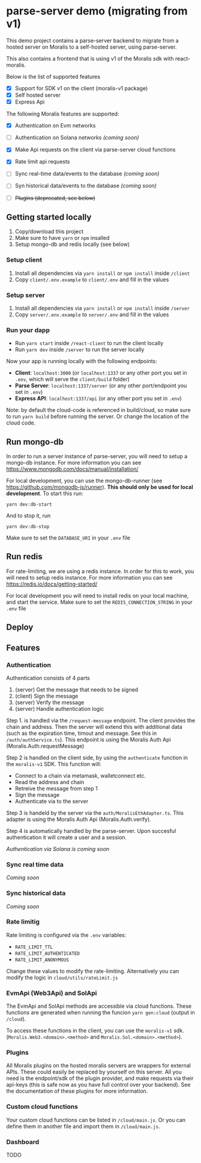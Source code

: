 # parse-server demo (migrating from v1)

This demo project contains a parse-server backend to migrate from a hosted server on Moralis to a self-hosted server, using parse-server.

This also contains a frontend that is using v1 of the Moralis sdk with react-moralis.

Below is the list of supported features

- [x] Support for SDK v1 on the client (moralis-v1 package)
- [x] Self hosted server
- [x] Express Api

The following Moralis features are supported:
- [x] Authentication on Evm networks
- [ ] Authentication on Solana networks *(coming soon)*
- [x] Make Api requests on the client via parse-server cloud functions
- [x] Rate limit api requests 
- [ ] Sync real-time data/events to the database *(coming soon)*
- [ ] Syn historical data/events to the database *(coming soon)*
- [ ] ~~Plugins (deprecated, see below)~~


## Getting started locally

1. Copy/download this project
2. Make sure to have `yarn` or `npm` insalled
3. Setup mongo-db and redis locally (see below)

### Setup client

1. Install all dependencies via `yarn install` or `npm install` inside `/client`
2. Copy `client/.env.example` to `client/.env` and fill in the values 

### Setup server

1. Install all dependencies via `yarn install` or `npm install` inside `/server`
2. Copy `server/.env.example` to `server/.env` and fill in the values

### Run your dapp

- Run `yarn start` inside `/react-client` to run the client locally
- Run `yarn dev` inside `/server` to run the server locally

Now your app is running locally with the following endpoints:

- **Client**: `localhost:3000` (or `localhost:1337` or any other port you set in `.env`, which will serve the `client/build` folder)
- **Parse Server**: `localhost:1337/server` (or any other port/endpoint you set in `.env`)
- **Express API**: `localhost:1337/api` (or any other port you set in `.env`)

Note: by default the cloud-code is referenced in build/cloud, so make sure to run `yarn build` before running the server. Or change the location of the cloud code.

## Run mongo-db

In order to run a server instance of parse-server, you will need to setup a mongo-db instance. For more information you can see https://www.mongodb.com/docs/manual/installation/

For local development, you can use the mongo-db-runner (see https://github.com/mongodb-js/runner). **This should only be used for local development**. To start this run:
```
yarn dev:db-start
```
And to stop it, run
```
yarn dev:db-stop
```

Make sure to set the `DATABASE_URI` in your `.env` file

## Run redis

For rate-limiting, we are using a redis instance. In order for this to work, you will need to setup redis instance. For more information you can see https://redis.io/docs/getting-started/

For local development you will need to install redis on your local machine, and start the service. Make sure to set the `REDIS_CONNECTION_STRING` in your `.env` file

## Deploy




## Features

### Authentication
Authentication consists of 4 parts

1. (server) Get the message that needs to be signed
2. (client) Sign the message
3. (server) Verify the message
4. (server) Handle authentication logic

Step 1. is handled via the `/request-message` endpoint. The client provides the chain and address. Then the server will extend this with additional data (such as the expiration time, timout and message. See this in `/auth/authService.ts`). This endpoint is using the Moralis Auth Api (Moralis.Auth.requestMessage)

Step 2 is handled on the client side, by using the `authenticate` function in the `moralis-v1` SDK. This function will:
- Connect to a chain via metamask, walletconnect etc.
- Read the address and chain
- Retreive the message from step 1
- Sign the message
- Authenticate via to the server

Step 3 is handeld by the server via the `auth/MoralisEthAdapter.ts`. This adapter is using the Moralis Auth Api (Moralis.Auth.verify).

Step 4 is automatically handled by the parse-server. Upon succesful authentication it will create a user and a session.

*Authentication via Solana is coming soon*

### Sync real time data

*Coming soon*

### Sync historical data

*Coming soon*

### Rate limitig

Rate limiting is configured via the `.env` variables:
- `RATE_LIMIT_TTL`
- `RATE_LIMIT_AUTHENTICATED`
- `RATE_LIMIT_ANONYMOUS`

Change these values to modify the rate-limiting. Alternatively you can modify the logic in `cloud/utils/rateLimit.js`

### EvmApi (Web3Api) and SolApi

The EvmApi and SolApi methods are accessible via cloud functions. These functions are generated when running the funcion `yarn gen:cloud` (output in `/cloud`).

To access these functions in the client, you can use the `moralis-v1` sdk. (`Moralis.Web3.<domain>.<method>` and `Moralis.Sol.<domain>.<method>`).

### Plugins

All Moralis plugins on the hosted moralis servers are wrappers for external APIs. These could easily be replaced by yourself on this server. All you need is the endpoint/sdk of the plugin provider, and make requests via their api-keys (this is safe now as you have full control over your backend). See the documentation of these plugins for more information.

### Custom cloud functions

Your custom cloud functions can be listed in `/cloud/main.js`. Or you can define them in another file and import them in `/cloud/main.js`.

### Dashboard
TODO